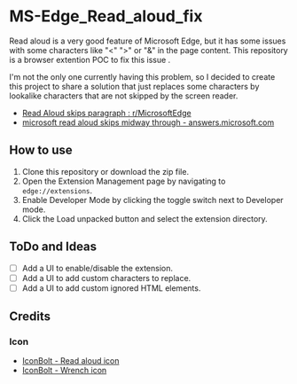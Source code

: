 # MS-Edge_Read_aloud_fix

Read aloud is a very good feature of Microsoft Edge, but it has some issues with some characters like "<" ">" or "&" in the page content. This repository is a browser extention POC to fix this issue .

I'm not the only one currently having this problem, so I decided to create this project to share a solution that just replaces some characters by lookalike characters that are not skipped by the screen reader.

- [Read Aloud skips paragraph : r/MicrosoftEdge](https://www.reddit.com/r/MicrosoftEdge/comments/1eyml99/read_aloud_skips_paragraph/)
- [microsoft read aloud skips midway through - answers.microsoft.com](https://answers.microsoft.com/en-us/msoffice/forum/all/microsoft-read-aloud-skips-midway-through/9ee9e9f5-896c-411d-90c9-44463ead9eba)

## How to use

1. Clone this repository or download the zip file.
2. Open the Extension Management page by navigating to `edge://extensions`.
3. Enable Developer Mode by clicking the toggle switch next to Developer mode.
4. Click the Load unpacked button and select the extension directory.

## ToDo and Ideas

- [ ] Add a UI to enable/disable the extension.
- [ ] Add a UI to add custom characters to replace.
- [ ] Add a UI to add custom ignored HTML elements.

## Credits

### Icon

- [IconBolt - Read aloud icon](https://www.iconbolt.com/iconsets/fluent-regular/read-aloud)
- [IconBolt - Wrench icon](https://www.iconbolt.com/iconsets/fluent-filled/wrench)

